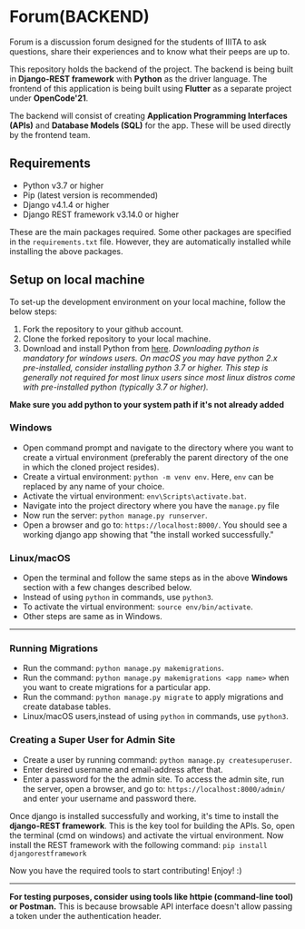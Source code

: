 # Forum(BACKEND)

Forum is a discussion forum designed for the students of IIITA to ask questions, share their experiences and to know what their peeps are up to.

This repository holds the backend of the project. The backend is being built in **Django-REST framework** with **Python** as the driver language. The frontend of this application is being built using **Flutter** as a separate project under **OpenCode'21**.

The backend will consist of creating **Application Programming Interfaces (APIs)** and **Database Models (SQL)** for the app. These will be used directly by the frontend team.

## Requirements

- Python v3.7 or higher
- Pip (latest version is recommended)
- Django v4.1.4 or higher
- Django REST framework v3.14.0 or higher


These are the main packages required. Some other packages are specified in the `requirements.txt` file. However, they are automatically installed while installing the above packages.

## Setup on local machine

To set-up the development environment on your local machine, follow the below steps:

1. Fork the repository to your github account.
2. Clone the forked repository to your local machine.
3. Download and install Python from [here](https://www.python.org/downloads/).
   _Downloading python is mandatory for windows users. On macOS you may have python 2.x pre-installed, consider installing python 3.7 or higher. This step is generally not required for most linux users since most linux distros come with pre-installed python (typically 3.7 or higher)._

**Make sure you add python to your system path if it's not already added**

### Windows

- Open command prompt and navigate to the directory where you want to create a virtual environment (preferably the parent directory of the one in which the cloned project resides).
- Create a virtual environment: `python -m venv env`. Here, `env` can be replaced by any name of your choice.
- Activate the virtual environment: `env\Scripts\activate.bat`.
- Navigate into the project directory where you have the `manage.py` file
- Now run the server: `python manage.py runserver`.
- Open a browser and go to: `https://localhost:8000/`. You should see a working django app showing that "the install worked successfully."

### Linux/macOS

- Open the terminal and follow the same steps as in the above **Windows** section with a few changes described below.
- Instead of using `python` in commands, use `python3`.
- To activate the virtual environment: `source env/bin/activate`.
- Other steps are same as in Windows.

---
### Running Migrations 

- Run the command:  `python manage.py makemigrations`.
- Run the command:  `python manage.py makemigrations <app name>` when you want to create migrations for a particular app.
- Run the command:  `python manage.py migrate` to apply migrations and create database tables.
- Linux/macOS users,instead of using `python` in commands, use `python3`.

### Creating a Super User for Admin Site

- Create a user by running command:  `python manage.py createsuperuser`.
- Enter desired username and email-address after that.
- Enter a password for the the admin site.
  To access the admin site, run the server, open a browser, and go to: `https://localhost:8000/admin/` and enter your username and password there.


Once django is installed successfully and working, it's time to install the **django-REST framework**. This is the key tool for building the APIs. So, open the terminal (cmd on windows) and activate the virtual environment. Now install the REST framework with the following command: `pip install djangorestframework`

Now you have the required tools to start contributing! Enjoy! :)

---

**For testing purposes, consider using tools like httpie (command-line tool) or Postman.** This is because browsable API interface doesn't allow passing a token under the authentication header.